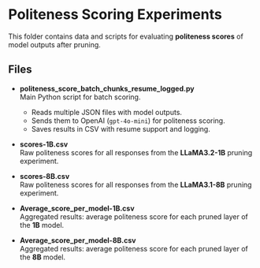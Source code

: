 
# Politeness Scoring Experiments

This folder contains data and scripts for evaluating **politeness scores** of model outputs after pruning.

## Files

- **politeness_score_batch_chunks_resume_logged.py**  
  Main Python script for batch scoring.  
  - Reads multiple JSON files with model outputs.  
  - Sends them to OpenAI (`gpt-4o-mini`) for politeness scoring.  
  - Saves results in CSV with resume support and logging.

- **scores-1B.csv**  
  Raw politeness scores for all responses from the **LLaMA3.2-1B** pruning experiment.

- **scores-8B.csv**  
  Raw politeness scores for all responses from the **LLaMA3.1-8B** pruning experiment.

- **Average_score_per_model-1B.csv**  
  Aggregated results: average politeness score for each pruned layer of the **1B** model.

- **Average_score_per_model-8B.csv**  
  Aggregated results: average politeness score for each pruned layer of the **8B** model.
